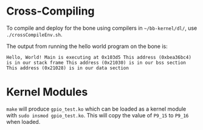 # Cross-Compiling

To compile and deploy for the bone using compilers in `~/bb-kernel/dl/`, use `./crossCompileEnv.sh`.

The output from running the hello world program on the bone is:

`Hello, World! Main is executing at 0x103d5
This address (0xbea36bc4) is in our stack frame
This address (0x21030) is in our bss section
This address (0x21028) is in our data section`

# Kernel Modules

`make` will produce `gpio_test.ko` which can be loaded as a kernel module with `sudo insmod gpio_test.ko`. This will copy the value of `P9_15` to `P9_16` when loaded.